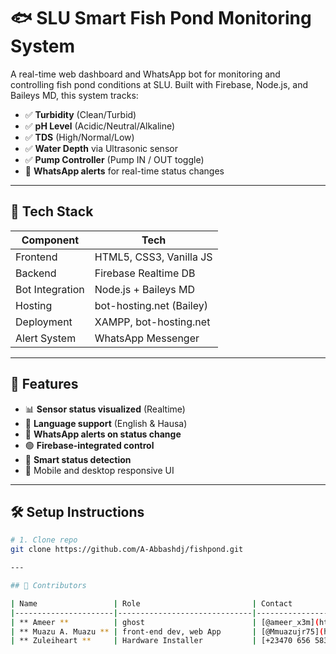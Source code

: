 # 🐟 SLU Smart Fish Pond Monitoring System

A real-time web dashboard and WhatsApp bot for monitoring and controlling fish pond conditions at SLU. Built with Firebase, Node.js, and Baileys MD, this system tracks:

- ✅ **Turbidity** (Clean/Turbid)
- ✅ **pH Level** (Acidic/Neutral/Alkaline)
- ✅ **TDS** (High/Normal/Low)
- ✅ **Water Depth** via Ultrasonic sensor
- ✅ **Pump Controller** (Pump IN / OUT toggle)
- 📲 **WhatsApp alerts** for real-time status changes

---

## 🔧 Tech Stack

| Component      | Tech                     |
|----------------|--------------------------|
| Frontend       | HTML5, CSS3, Vanilla JS  |
| Backend        | Firebase Realtime DB     |
| Bot Integration| Node.js + Baileys MD     |
| Hosting        | bot-hosting.net (Bailey) |
| Deployment     | XAMPP, bot-hosting.net   |
| Alert System   | WhatsApp Messenger       |

---

## 🚀 Features

- 📊 **Sensor status visualized** (Realtime)
- 🔁 **Language support** (English & Hausa)
- 🔔 **WhatsApp alerts on status change**
- 🟢 **Firebase-integrated control**
- 🧠 **Smart status detection**
- 💾 Mobile and desktop responsive UI

---

## 🛠 Setup Instructions

```bash
# 1. Clone repo
git clone https://github.com/A-Abbashdj/fishpond.git

---

## 🙌 Contributors

| Name                 | Role                         | Contact                                             |
|----------------------|------------------------------|-----------------------------------------------------|
| ** Ameer **          | ghost                        | [@ameer_x3m](https://instagram.com/ameer_x3m)       |
| ** Muazu A. Muazu ** | front-end dev, web App       | [@Mmuazujr75](https://instagram.com/muazujr75)      |
| ** Zuleiheart **     | Hardware Installer           | [+23470 656 5831](https://wa.me/+234706565831)      |
